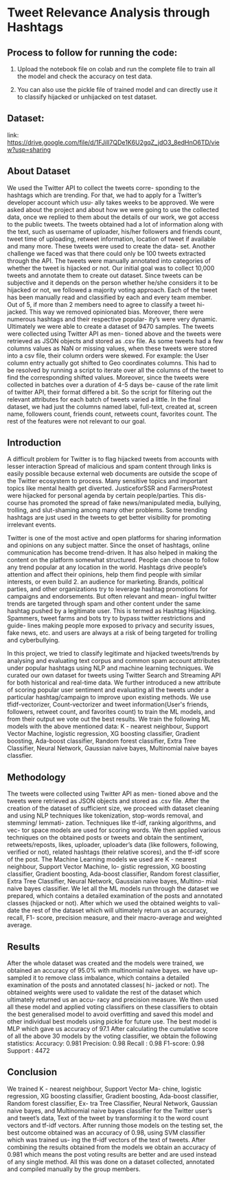 # Tweet Relevance Analysis through Hashtags

## Process to follow for running the code:

1. Upload the notebook file on colab and run the complete file to train all the model and check the accuracy on test data. 

2. You can also use the pickle file of trained model and can directly use it to classify hijacked or unhijacked on test dataset. 

## Dataset:
link: https://drive.google.com/file/d/1FJiIl7QDe1K6U2gqZ_jdO3_8edHnO6TD/view?usp=sharing

## About Dataset 
We used the Twitter API to collect the tweets corre- sponding to the hashtags which are trending. For that, we had to apply for a Twitter’s developer account which usu- ally takes weeks to be approved. We were asked about the project and about how we were going to use the collected data, once we replied to them about the details of our work, we got access to the public tweets. The tweets obtained had a lot of information along with the text, such as username of uploader, his/her followers and friends count, tweet time of
 uploading, retweet information, location of tweet if available and many more. These tweets were used to create the data- set. Another challenge we faced was that there could only be 100 tweets extracted through the API. The tweets were manually annotated into categories of whether the tweet is hijacked or not. Our initial goal was to collect 10,000 tweets and annotate them to create out dataset. Since tweets can be subjective and it depends on the person whether he/she considers it to be hijacked or not, we followed a majority voting approach. Each of the tweet has been manually read and classified by each and every team member. Out of 5, if more than 2 members need to agree to classify a tweet hi- jacked. This way we removed opinionated bias. Moreover, there were numerous hashtags and their respective popular- ity’s were very dynamic. Ultimately we were able to create a dataset of 9470 samples.
The tweets were collected using Twitter API as men- tioned above and the tweets were retrieved as JSON objects and stored as .csv file. As some tweets had a few columns values as NaN or missing values, when these tweets were stored into a csv file, their column orders were skewed. For example: the User column entry actually got shifted to Geo coordinates columns. This had to be resolved by running a script to iterate over all the columns of the tweet to find the corresponding shifted values. Moreover, since the tweets were collected in batches over a duration of 4-5 days be- cause of the rate limit of twitter API, their format differed a bit. So the script for filtering out the relevant attributes for each batch of tweets varied a little. In the final dataset, we had just the columns named label, full-text, created at, screen name, followers count, friends count, retweets count, favorites count. The rest of the features were not relevant to our goal.

## Introduction
A difficult problem for Twitter is to flag hijacked tweets from accounts with lesser interaction Spread of malicious and spam content through links is easily possible because external web documents are outside the scope of the Twitter ecosystem to process. Many sensitive topics and important topics like mental health get diverted. JusticeforSSR and FarmersProtest were hijacked for personal agenda by certain people/parties. This dis- course has promoted the spread of fake news/manipulated media, bullying, trolling, and slut-shaming among many other problems. Some trending hashtags are just used in the tweets to get better visibility for promoting irrelevant events.

Twitter is one of the most active and open platforms for sharing information and opinions on any subject matter.
Since the onset of hashtags, online communication has become trend-driven. It has also helped in making the content on the platform somewhat structured. People can choose to follow any trend popular at any location in the world. Hashtags drive people’s attention and affect their opinions, help them find people with similar interests, or even build 2. an audience for marketing. Brands, political parties, and other organizations try to leverage hashtag promotions for campaigns and endorsements. But often relevant and mean- ingful twitter trends are targeted through spam and other content under the same hashtag pushed by a legitimate user. This is termed as Hashtag Hijacking. Spammers, tweet farms and bots try to bypass twitter restrictions and guide- lines making people more exposed to privacy and security issues, fake news, etc. and users are always at a risk of being targeted for trolling and cyberbullying.

In this project, we tried to classify legitimate and hijacked tweets/trends by analysing and evaluating text corpus and common spam account attributes under popular hashtags using NLP and machine learning techniques. We curated our own dataset for tweets using Twitter Search and Streaming API for both historical and real-time data.  We further introduced a new attribute of scoring popular user sentiment and evaluating all the tweets under a particular hashtag/campaign to improve upon existing methods. We use tfidf-vectorizer, Count-vectorizer and tweet information(User's friends, followers, retweet count, and favorites count) to train the ML models, and from their output we vote out the best results. We train the following ML models with the above mentioned data: K - nearest neighbour, Support Vector Machine, logistic regression, XG boosting classifier, Gradient boosting, Ada-boost classifier, Random forest classifier, Extra Tree Classifier, Neural Network, Gaussian naive bayes, Multinomial naive bayes classfier. 

## Methodology

The tweets were collected using Twitter API as men- tioned above and the tweets were retrieved as JSON objects and stored as .csv file. After the creation of the dataset of sufficient size, we proceed with dataset cleaning and using NLP techniques like tokenization, stop-words removal, and stemming/ lemmati- zation. Techniques like tf-idf, ranking algorithms, and vec- tor space models are used for scoring words.
We then applied various techniques on the obtained posts or tweets and obtain the sentiment, retweets/reposts, likes, uploader, uploader’s data (like followers, following, verified or not), related hashtags (their relative scores), and the tf-idf score of the post. The Machine Learning models we used are K - nearest neighbour, Support Vector Machine, lo- gistic regression, XG boosting classifier, Gradient boosting, Ada-boost classifier, Random forest classifier, Extra Tree Classifier, Neural Network, Gaussian naive bayes, Multino- mial naive bayes classifier. We let all the ML models run through the dataset we prepared, which contains a detailed examination of the posts and annotated classes (hijacked or not). After which we used the obtained weights to vali- date the rest of the dataset which will ultimately return us an accuracy, recall, F1- score, precision measure, and their macro-average and weighted average.

## Results

After the whole dataset was created and the models were trained, we obtained an accuracy of 95.0% with multinomial naive bayes.
we have up-sampled it to remove class imbalance, which contains a detailed examination of the posts and annotated classes( hi- jacked or not). The obtained weights were used to validate the rest of the dataset which ultimately returned us an accu- racy and precision measure. We then used all these model and applied voting classifiers on these classifiers to obtain the best generalised model to avoid overfitting and saved this model and other individual best models using pickle for future use. The best model is MLP which gave us accuracy of 97.1
After calculating the cumulative score of all the above 30 models by the voting classifier, we obtain the following statistics:
Accuracy: 0.981
Precision: 0.98
Recall : 0.98
F1-score: 0.98
Support : 4472

## Conclusion

We trained K - nearest neighbour, Support Vector Ma- chine, logistic regression, XG boosting classifier, Gradient boosting, Ada-boost classifier, Random forest classifier, Ex- tra Tree Classifier, Neural Network, Gaussian naive bayes, and Multinomial naive bayes classifier for the Twitter user’s and tweet’s data, Text of the tweet by transforming it to the word count vectors and tf-idf vectors. After running those models on the testing set, the best outcome obtained was an accuracy of 0.98, using SVM classifier which was trained us- ing the tf-idf vectors of the text of tweets. After combining the results obtained from the models we obtain an accuracy of 0.981 which means the post voting results are better and are used instead of any single method. All this was done on a dataset collected, annotated and compiled manually by the group members.

